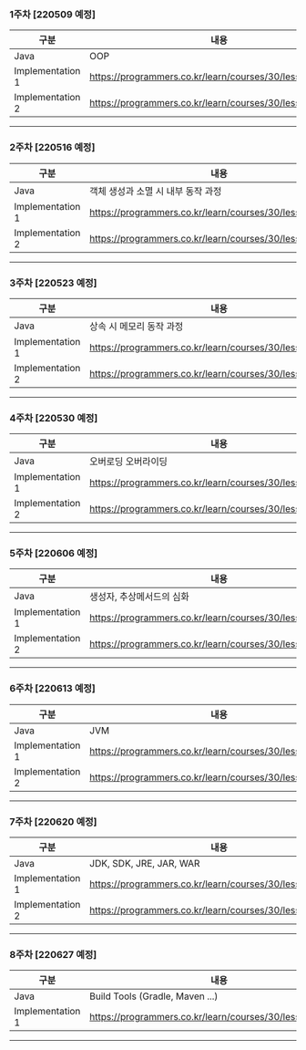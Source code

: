 ### 1주차 [220509 예정]

|구분|내용|
|---|---|
|Java|OOP|
|Implementation 1|https://programmers.co.kr/learn/courses/30/lessons/12928|
|Implementation 2|https://programmers.co.kr/learn/courses/30/lessons/12926|

---

### 2주차 [220516 예정]

|구분|내용|
|---|---|
|Java|객체 생성과 소멸 시 내부 동작 과정|
|Implementation 1|https://programmers.co.kr/learn/courses/30/lessons/12925|
|Implementation 2|https://programmers.co.kr/learn/courses/30/lessons/12922|

---

### 3주차 [220523 예정]

|구분|내용|
|---|---|
|Java|상속 시 메모리 동작 과정|
|Implementation 1|https://programmers.co.kr/learn/courses/30/lessons/12919|
|Implementation 2|https://programmers.co.kr/learn/courses/30/lessons/12921|

---

### 4주차 [220530 예정]

|구분|내용|
|---|---|
|Java|오버로딩 오버라이딩|
|Implementation 1|https://programmers.co.kr/learn/courses/30/lessons/12917|
|Implementation 2|https://programmers.co.kr/learn/courses/30/lessons/12918|

---

### 5주차 [220606 예정]

|구분|내용|
|---|---|
|Java|생성자, 추상메서드의 심화|
|Implementation 1|https://programmers.co.kr/learn/courses/30/lessons/12915|
|Implementation 2|https://programmers.co.kr/learn/courses/30/lessons/12916|

---

### 6주차 [220613 예정]

|구분|내용|
|---|---|
|Java|JVM|
|Implementation 1|https://programmers.co.kr/learn/courses/30/lessons/12910|
|Implementation 2|https://programmers.co.kr/learn/courses/30/lessons/12912|

---
### 7주차 [220620 예정]

|구분|내용|
|---|---|
|Java|JDK, SDK, JRE, JAR, WAR|
|Implementation 1|https://programmers.co.kr/learn/courses/30/lessons/12903|
|Implementation 2|https://programmers.co.kr/learn/courses/30/lessons/12906|

---
### 8주차 [220627 예정]

|구분|내용|
|---|---|
|Java|Build Tools (Gradle, Maven ...)|
|Implementation 1|https://programmers.co.kr/learn/courses/30/lessons/17682|

---
